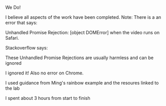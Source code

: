 We Do!

I believe all aspects of the work have been completed. 
Note: There is a an error that says:

Unhandled Promise Rejection: [object DOMError]
when the video runs on Safari.

Stackoverflow says:

These Unhandled Promise Rejections are usually harmless and can be ignored

I ignored it! Also no error on Chrome.

I used guidance from Ming's rainbow example and the resoures 
linked to the lab

I spent about 3 hours from start to finish